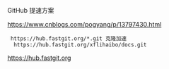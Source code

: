 GitHub 提速方案

https://www.cnblogs.com/pogyang/p/13797430.html



```
 https://hub.fastgit.org/*.git 克隆加速
  https://hub.fastgit.org/xflihaibo/docs.git
```







https://hub.fastgit.org